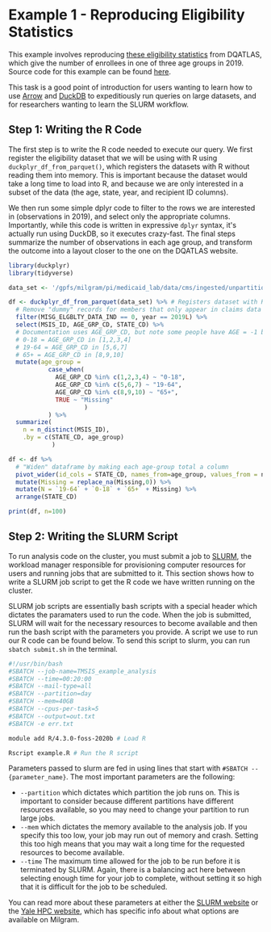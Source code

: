 # Example 1 - Reproducing Eligibility Statistics

This example involves reproducing [these eligibility statistics]( https://www.medicaid.gov/dq-atlas/landing/topics/single/table?topic=g3m13&tafVersionId=23) from DQATLAS, which give the number of enrollees in one of three age groups in 2019. Source code for this example can be found [here](https://github.com/Yale-Medicaid/TMSIS_data_documentation/tree/main/R/eligibility_example).

This task is a good point of introduction for users wanting to learn how to use
[Arrow](https://arrow.apache.org/) and [DuckDB](https://duckdb.org/) to
expeditiously run queries on large datasets, and for researchers wanting to
learn the SLURM workflow.

## Step 1: Writing the R Code

The first step is to write the R code needed to execute our query. We first
register the eligibility dataset that we will be using with R using
`duckplyr_df_from_parquet()`, which registers the datasets with R without
reading them into memory.  This is important because the dataset would take a
long time to load into R, and because we are only interested in a subset of the
data (the age, state, year, and recipient ID columns).

We then run some simple dplyr code to filter to the rows we are interested in
(observations in 2019), and select only the appropriate columns. Importantly,
while this code is written in expressive `dplyr` syntax, it's actually run
using DuckDB, so it executes crazy-fast. The final steps summarize the number
of observations in each age group, and transform the outcome into a layout
closer to the one on the DQATLAS website.


```r title="example.R"
library(duckplyr)
library(tidyverse)

data_set <- '/gpfs/milgram/pi/medicaid_lab/data/cms/ingested/unpartitioned_compressed/taf_demog_elig_base/*/*'

df <- duckplyr_df_from_parquet(data_set) %>% # Registers dataset with R
  # Remove "dummy" records for members that only appear in claims data and never have an eligibility record
  filter(MISG_ELGBLTY_DATA_IND == 0, year == 2019L) %>%
  select(MSIS_ID, AGE_GRP_CD, STATE_CD) %>%
  # Documentation uses AGE_GRP_CD, but note some people have AGE = -1 but AGE_GRP_CD = 1...
  # 0-18 = AGE_GRP_CD in [1,2,3,4]
  # 19-64 = AGE_GRP_CD in [5,6,7]
  # 65+ = AGE_GRP_CD in [8,9,10]
  mutate(age_group =
           case_when(
             AGE_GRP_CD %in% c(1,2,3,4) ~ "0-18",
             AGE_GRP_CD %in% c(5,6,7) ~ "19-64",
             AGE_GRP_CD %in% c(8,9,10) ~ "65+",
             TRUE ~ "Missing"
                     )
           ) %>%
  summarize(
    n = n_distinct(MSIS_ID),
    .by = c(STATE_CD, age_group)
            )

df <- df %>%
  # "Widen" dataframe by making each age-group total a column
  pivot_wider(id_cols = STATE_CD, names_from=age_group, values_from = n) %>%
  mutate(Missing = replace_na(Missing,0)) %>%
  mutate(N = `19-64` + `0-18` + `65+` + Missing) %>%
  arrange(STATE_CD)

print(df, n=100)

```

## Step 2: Writing the SLURM Script

To run analysis code on the cluster, you must submit a job to
[SLURM](https://slurm.schedmd.com/overview.html), the workload manager
responsible for provisioning computer resources for users and running jobs that
are submitted to it. This section shows how to write a SLURM job script to get
the R code we have written running on the cluster.

SLURM job scripts are essentially bash scripts with a special header which
dictates the paramaters used to run the code. When the job is submitted, SLURM
will wait for the necessary resources to become available and then run the bash
script with the parameters you provide. A script we use to run our R code can
be found below. To send this script to slurm, you can run `sbatch submit.sh` in
the terminal.

```sh title="submit.sh"
#!/usr/bin/bash
#SBATCH --job-name=TMSIS_example_analysis
#SBATCH --time=00:20:00
#SBATCH --mail-type=all
#SBATCH --partition=day
#SBATCH --mem=40GB
#SBATCH --cpus-per-task=5
#SBATCH --output=out.txt
#SBATCH -e err.txt

module add R/4.3.0-foss-2020b # Load R

Rscript example.R # Run the R script
```

Parameters passed to slurm are fed in using lines that start with `#SBATCH --{parameter_name}`. The most important parameters are the following:

* `--partition` which dictates which partition the job runs on. This is important to consider because different partitions have different resources available, so you may need to change your partition to run large jobs.
* `--mem` which dictates the memory available to the analysis job. If you specify this too low, your job may run out of memory and crash. Setting this too high means that you may wait a long time for the requested resources to become available.
* `--time` The maximum time allowed for the job to be run before it is terminated by SLURM. Again, there is a balancing act here between selecting enough time for your job to complete, without setting it so high that it is difficult for the job to be scheduled.

You can read more about these parameters at either the [SLURM website](https://slurm.schedmd.com/overview.html) or the [Yale HPC website](https://docs.ycrc.yale.edu/clusters/milgram/), which has specific info about what options are available on Milgram.


